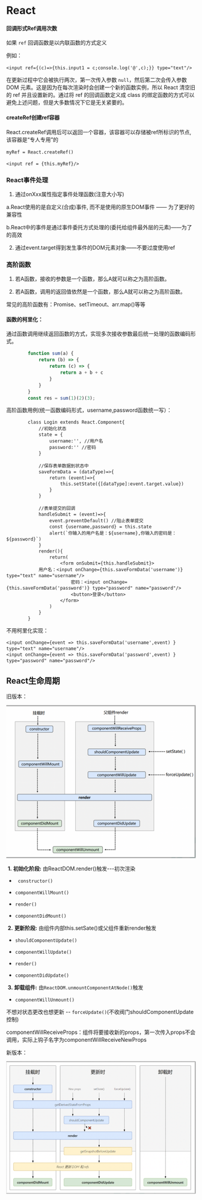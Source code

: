 # React

#### 回调形式Ref调用次数

如果 `ref` 回调函数是以内联函数的方式定义

例如：

```<input ref={(c)=>{this.input1 = c;console.log('@',c);}} type="text"/>```

在更新过程中它会被执行两次，第一次传入参数 `null`，然后第二次会传入参数 DOM 元素。这是因为在每次渲染时会创建一个新的函数实例，所以 React 清空旧的 ref 并且设置新的。通过将 ref 的回调函数定义成 class 的绑定函数的方式可以避免上述问题，但是大多数情况下它是无关紧要的。



#### createRef创建ref容器

React.createRef调用后可以返回一个容器，该容器可以存储被ref所标识的节点,该容器是“专人专用”的

```myRef = React.createRef()```

``` <input ref = {this.myRef}/> ```



### React事件处理

1. 通过onXxx属性指定事件处理函数(注意大小写)

 a.React使用的是自定义(合成)事件, 而不是使用的原生DOM事件 —— 为了更好的兼容性

 b.React中的事件是通过事件委托方式处理的(委托给组件最外层的元素)——为了的高效

2. 通过event.target得到发生事件的DOM元素对象——不要过度使用ref



### 高阶函数

1. 若A函数，接收的参数是一个函数，那么A就可以称之为高阶函数。

2. 若A函数，调用的返回值依然是一个函数，那么A就可以称之为高阶函数。

  常见的高阶函数有：Promise、setTimeout、arr.map()等等

#### 函数的柯里化：

通过函数调用继续返回函数的方式，实现多次接收参数最后统一处理的函数编码形式。 

```javascript
		function sum(a) {
			return (b) => {
				return (c) => {
					return a + b + c
				}
			}
		}
		const res = sum(1)(2)(3);
```

高阶函数用例(统一函数编码形式，username,password函数统一写）：

```react
		class Login extends React.Component{
			//初始化状态
			state = {
				username:'', //用户名
				password:'' //密码
			}

			//保存表单数据到状态中
			saveFormData = (dataType)=>{
				return (event)=>{
					this.setState({[dataType]:event.target.value})
				}
			}

			//表单提交的回调
			handleSubmit = (event)=>{
				event.preventDefault() //阻止表单提交
				const {username,password} = this.state
				alert(`你输入的用户名是：${username},你输入的密码是：${password}`)
			}
			render(){
				return(
					<form onSubmit={this.handleSubmit}>
            用户名：<input onChange={this.saveFormData('username')} type="text" name="username"/>
						密码：<input onChange={this.saveFormData('password')} type="password" name="password"/>
						<button>登录</button>
					</form>
				)
			}
		}
```

不用柯里化实现：

```react
<input onChange={event => this.saveFormData('username',event) } type="text" name="username"/>
<input onChange={event => this.saveFormData('password',event) } type="password" name="password"/>
```



## React生命周期

旧版本：

![image-20210504015401966](./Picture/image-20210504015401966.png)

​    **1.** **初始化阶段:** 由ReactDOM.render()触发---初次渲染

+ ``` constructor()```

+  ```componentWillMount()```

+  ```render()```

+  ```componentDidMount()```

​    **2.** **更新阶段:** 由组件内部this.setSate()或父组件重新render触发

+ ```shouldComponentUpdate()```

+ ```componentWillUpdate()```

+ ```render()```

+ ```componentDidUpdate()```

​    **3.** **卸载组件:** 由```ReactDOM.unmountComponentAtNode()```触发

+ ```componentWillUnmount()```

不想对状态更改也想更新 -- ```forceUpdate()```(不收阀门shouldComponentUpdate控制)

componentWillReceiveProps：组件将要接收新的props，第一次传入props不会调用，实际上钩子名字为componentWillReceiveNewProps

新版本：

![image-20210504015321638](./Picture/image-20210504015321638.png)

